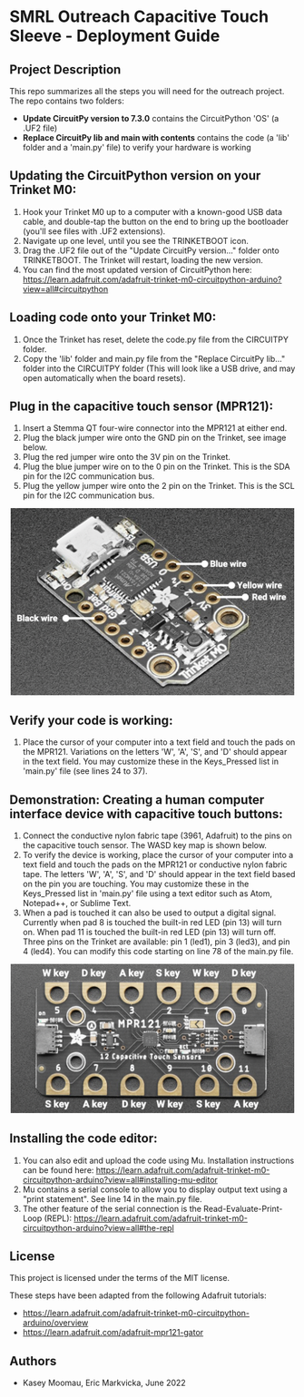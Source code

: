 # SMRL Outreach Capacitive Touch Sleeve - Deployment Guide

## Project Description
This repo summarizes all the steps you will need for the outreach project. The repo contains two folders:
- **Update CircuitPy version to 7.3.0** contains the CircuitPython 'OS' (a .UF2 file)
- **Replace CircuitPy lib and main with contents** contains the code (a 'lib' folder and a 'main.py' file) to verify your hardware is working

## Updating the CircuitPython version on your Trinket M0:
1. Hook your Trinket M0 up to a computer with a known-good USB data cable, and double-tap the button on the end to bring up the bootloader (you'll see files with .UF2 extensions).
2. Navigate up one level, until you see the TRINKETBOOT icon.
3. Drag the .UF2 file out of the "Update CircuitPy version..." folder onto TRINKETBOOT.	The Trinket will restart, loading the new version.
4. You can find the most updated version of CircuitPython here: https://learn.adafruit.com/adafruit-trinket-m0-circuitpython-arduino?view=all#circuitpython

## Loading code onto your Trinket M0:
1. Once the Trinket has reset, delete the code.py file from the CIRCUITPY folder.
2. Copy the 'lib' folder and main.py file from the "Replace CircuitPy lib..." folder into the CIRCUITPY folder (This will look like a USB drive, and may open automatically when the board resets).

## Plug in the capacitive touch sensor (MPR121):
1. Insert a Stemma QT four-wire connector into the MPR121 at either end.
2. Plug the black jumper wire onto the GND pin on the Trinket, see image below.
3. Plug the red jumper wire onto the 3V pin on the Trinket.
4. Plug the blue jumper wire on to the 0 pin on the Trinket. This is the SDA pin for the I2C communication bus.
5. Plug the yellow jumper wire onto the 2 pin on the Trinket. This is the SCL pin for the I2C communication bus.

<p align="center">
  <img src="images/Trinket-pins.png" width="500vw">
</p>

## Verify your code is working:
1. Place the cursor of your computer into a text field and touch the pads on the MPR121. Variations on the letters 'W', 'A', 'S', and 'D' should appear in the text field. You may customize these in the Keys_Pressed list in 'main.py' file (see lines 24 to 37).

## Demonstration: Creating a human computer interface device with capacitive touch buttons:
1. Connect the conductive nylon fabric tape (3961, Adafruit) to the pins on the capacitive touch sensor. The WASD key map is shown below.
2. To verify the device is working, place the cursor of your computer into a text field and touch the pads on the MPR121 or conductive nylon fabric tape. The letters 'W', 'A', 'S', and 'D' should appear in the text field based on the pin you are touching. You may customize these in the Keys_Pressed list in 'main.py' file using a text editor such as Atom, Notepad++, or Sublime Text.
3. When a pad is touched it can also be used to output a digital signal. Currently when pad 8 is touched the built-in red LED (pin 13) will turn on. When pad 11 is touched the built-in red LED (pin 13) will turn off. Three pins on the Trinket are available: pin 1 (led1), pin 3 (led3), and pin 4 (led4). You can modify this code starting on line 78 of the main.py file.

<p align="center">
  <img src="images/MPR121-KEYS.png" width="500vw">
</p>

## Installing the code editor:
1. You can also edit and upload the code using Mu. Installation instructions can be found here: https://learn.adafruit.com/adafruit-trinket-m0-circuitpython-arduino?view=all#installing-mu-editor
2. Mu contains a serial console to allow you to display output text using a "print statement". See line 14 in the main.py file.
3. The other feature of the serial connection is the Read-Evaluate-Print-Loop (REPL): https://learn.adafruit.com/adafruit-trinket-m0-circuitpython-arduino?view=all#the-repl

## License
This project is licensed under the terms of the MIT license.

These steps have been adapted from the following Adafruit tutorials:
- https://learn.adafruit.com/adafruit-trinket-m0-circuitpython-arduino/overview
- https://learn.adafruit.com/adafruit-mpr121-gator

## Authors
- Kasey Moomau, Eric Markvicka, June 2022
